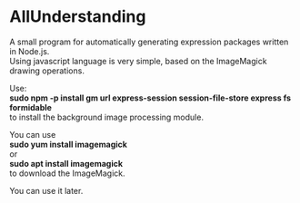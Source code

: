 # AllUnderstanding
A small program for automatically generating expression packages written in Node.js.<br/>
Using javascript language is very simple, based on the ImageMagick drawing operations.<br/>

Use:<br/>
<b>sudo npm -p install gm url express-session session-file-store express fs formidable</b><br/>
to install the background image processing module.<br/>

You can use<br/>
<b>sudo yum install imagemagick</b><br/>
or<br/>
<b>sudo apt install imagemagick</b><br/>
to download the ImageMagick.<br/>

You can use it later.
